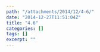 ```yaml
---
path: "/attachments/2014/12/4-6/"
date: "2014-12-27T11:51:04Z"
title: "4.6"
categories: []
tags: []
excerpt: ""
---
```


